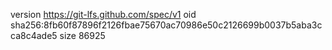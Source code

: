 version https://git-lfs.github.com/spec/v1
oid sha256:8fb60f87896f2126fbae75670ac70986e50c2126699b0037b5aba3cca8c4ade5
size 86925
